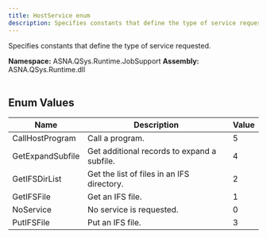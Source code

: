 ```yaml
---
title: HostService enum
description: Specifies constants that define the type of service requested.
---
```


Specifies constants that define the type of service requested.

**Namespace:** ASNA.QSys.Runtime.JobSupport
**Assembly:** ASNA.QSys.Runtime.dll
<br>
<br>

## Enum Values

| Name | Description | Value
| --- | --- | --- 
| CallHostProgram | Call a program. | 5 |
| GetExpandSubfile | Get additional records to expand a subfile. | 4 |
| GetIFSDirList | Get the list of files in an IFS directory. | 2 |
| GetIFSFile | Get an IFS file. | 1 |
| NoService | No service is requested. | 0 |
| PutIFSFile | Put an IFS file. | 3 |
